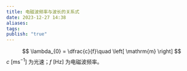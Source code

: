 ```yaml
---
title: 电磁波频率与波长的关系式
date: 2023-12-27 14:38
aliases: 
tags: 
publish: "true"
---
```

$$
\lambda_{0} = \dfrac{c}{f}\quad \left[ \mathrm{m} \right]
$$
$c~ \left[ \mathrm{ms^{-1}} \right]$ 为光速；$f~ \left[ \mathrm{Hz} \right]$ 为电磁波频率。